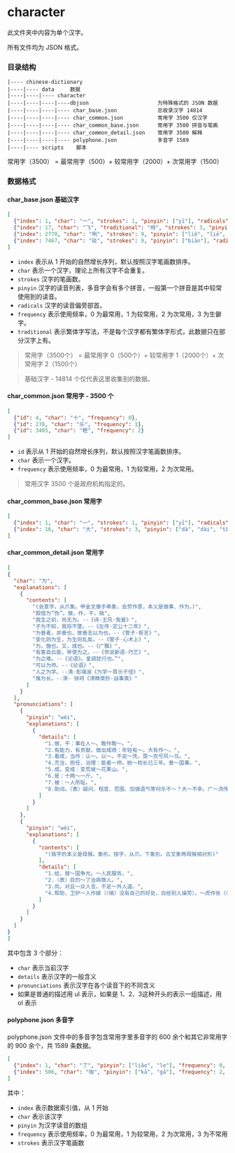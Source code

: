 # character

此文件夹中内容为单个汉字。

所有文件均为 JSON 格式。

### 目录结构

```text
|---- chinese-dictionary
|----|---- data     数据
|----|----|---- character
|----|----|----|----dbjson                      为特殊格式的 JSON 数据
|----|----|----|---- char_base.json             总收录汉字 14814
|----|----|----|---- char_common.json           常用字 3500 仅汉字
|----|----|----|---- char_common_base.json      常用字 3500 拼音与笔画
|----|----|----|---- char_common_detail.json    常用字 3500 解释
|----|----|----|---- polyphone.json             多音字 1589
|----|---- scripts    脚本
```

常用字（3500） = 最常用字（500）+ 较常用字（2000）+ 次常用字（1500） 

### 数据格式

#### char_base.json 基础汉字

```json
[
  {"index": 1, "char": "一", "strokes": 1, "pinyin": ["yī"], "radicals": "一", "frequency": 0}, 
  {"index": 17, "char": "飞", "traditional": "飛", "strokes": 3, "pinyin": ["fēi"], "radicals": "飞", "frequency": 0},
  {"index": 2770, "char": "咧", "strokes": 9, "pinyin": ["liě", "liē", "lié", "lie"], "radicals": "口", "frequency": 2},
  {"index": 7467, "char": "砭", "strokes": 9, "pinyin": ["biān"], "radicals": "石", "frequency": 3}
]
```

- `index` 表示从 1 开始的自然增长序列，默认按照汉字笔画数排序。
- `char` 表示一个汉字，理论上所有汉字不会重复。
- `strokes` 汉字的笔画数。
- `pinyin` 汉字的读音列表，多音字会有多个拼音，一般第一个拼音是其中较常使用到的读音。
- `radicals` 汉字的读音偏旁部首。
- `frequency` 表示使用频率，0 为最常用，1 为较常用，2 为次常用，3 为生僻字。
- `traditional` 表示繁体字写法，不是每个汉字都有繁体字形式，此数据只在部分汉字上有。

> 常用字（3500个） = 最常用字 0（500个）+ 较常用字 1（2000个）+ 次常用字 2（1500个） 

> 基础汉字 - 14814 个仅代表这里收集到的数据。

#### char_common.json 常用字 - 3500 个

```json
[
  {"id": 4, "char": "十", "frequency": 0},
  {"id": 278, "char": "乐", "frequency": 1},
  {"id": 3405, "char": "瞪", "frequency": 2}
]
```

- `id` 表示从 1 开始的自然增长序列，默认按照汉字笔画数排序。
- `char` 表示一个汉字。
- `frequency` 表示使用频率，0 为最常用，1 为较常用，2 为次常用。

> 常用汉字 3500 个是政府机构指定的。

#### char_common_base.json 常用字


```json
[
  {"index": 1, "char": "一", "strokes": 1, "pinyin": ["yī"], "radicals": "一", "frequency": 0},
  {"index": 16, "char": "大", "strokes": 3, "pinyin": ["dà", "dài", "tài"], "radicals": "大", "frequency": 0}
]
```

#### char_common_detail.json 常用字

```json
[
{
  "char": "为",
  "explanations": [
    {
      "contents": [
        "(会意字。从爪象。甲金文像手牵象，会劳作意，本义是做事、作为。)",
        "假借为“伪”。做，作，干，搞",
        "我生之初，尚无为。--《诗·王风·兔爰》",
        "子为不知，我将不墜。--《左传·定公十二年》",
        "为善者，非善也，故善无以为也。--《管子·枢言》",
        "变化则为生，为生则乱矣。--《管子·心术上》",
        "为，施也。又，成也。--《广雅》",
        "有客自云能，帝使为之。--《世说新语·巧艺》",
        "为之难。--《论语》。皇疏犹行也。”",
        "可以为师。--《论语》",
        "人之为学。--清·彭端淑《为学一首示子侄》",
        "推为长。--清· 徐珂《清稗类钞·战事类》"
      ]
    }
  ],
  "pronunciations": [
    {
      "pinyin": "wéi",
      "explanations": [
        {
          "details": [
            "1.做，干：事在人～。敢作敢～。",
            "2.有能力，有贡献，做出成绩：年轻有～。大有作～。",
            "3.看成，当作：认～。以～。不足～凭。霓～衣兮风～马。",
            "4.充当，担任，治理：能者～师。她～校长已三年。善～国事。",
            "5.成，变成：变荒坡～花果山。",
            "6.是：十两～一斤。",
            "7.被：～人所耻。",
            "8.助词。〈表〉疑问、程度、范围、加强语气等何乐不～？大～不幸。广～流传。极～紧要。"
          ]
        }
      ]
    },
    {
      "pinyin": "wèi",
      "explanations": [
        {
          "contents": [
            "(爲字的本义是母猴。象形。按字，从爪，下象形。古文象两母猴相对形)"
          ],
          "details": [
            "1.给，替～国争光。～人民服务。",
            "2.〈表〉目的～了治病救人。",
            "3.向，对且～众人言。不足～外人道。",
            "4.帮助，卫护～人作嫁（〈喻〉没有自己的好处，白给别人操劳）。～虎作伥（〈喻〉做坏人的帮凶）。"
          ]
        }
      ]
    }
  ]
}
]
```

其中包含 3 个部分：

- `char` 表示当前汉字
- `details` 表示汉字的一般含义
- `pronunciations` 表示汉字在各个读音下的不同含义
- 如果是普通的描述用 ul 表示，如果是 1、2、3这种开头的表示一组描述，用 ol 表示

#### polyphone.json 多音字

polyphone.json 文件中的多音字包含常用字里多音字的 600 余个和其它非常用字的 900 余个，共 1589 条数据。

```json
[
  {"index": 1, "char": "了", "pinyin": ["liǎo", "le"], "frequency": 0, "strokes": 2},
  {"index": 506, "char": "咖", "pinyin": ["kā", "gā"], "frequency": 2, "strokes": 8}
]
```

其中：

- `index` 表示数据索引值，从 1 开始
- `char` 表示该汉字
- `pinyin` 为汉字读音的数组
- `frequency` 表示使用频率，0 为最常用，1 为较常用，2 为次常用，3 为不常用
- `strokes` 表示汉字笔画数